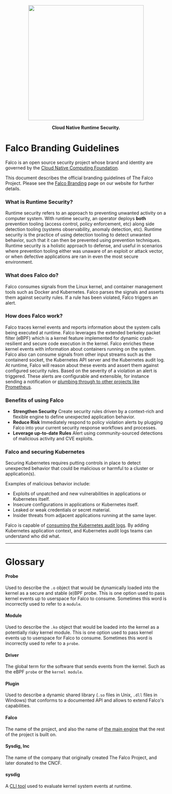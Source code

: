 <p align="center"><img src="primary-logo.png" width="360"></p>
<p align="center"><b>Cloud Native Runtime Security.</b></p>

# Falco Branding Guidelines

Falco is an open source security project whose brand and identity are governed by the [Cloud Native Computing Foundation](https://www.linuxfoundation.org/legal/trademark-usage).

This document describes the official branding guidelines of The Falco Project. Please see the [Falco Branding](https://falco.org/falco-brand) page on our website for further details.

### What is Runtime Security?

Runtime security refers to an approach to preventing unwanted activity on a computer system. 
With runtime security, an operator deploys **both** prevention tooling (access control, policy enforcement, etc) along side detection tooling (systems observability, anomaly detection, etc).
Runtime security is the practice of using detection tooling to detect unwanted behavior, such that it can then be prevented using prevention techniques.
Runtime security is a holistic approach to defense, and useful in scenarios where prevention tooling either was unaware of an exploit or attack vector, or when defective applications are ran in even the most secure environment.

### What does Falco do?

Falco consumes signals from the Linux kernel, and container management tools such as Docker and Kubernetes.
Falco parses the signals and asserts them against security rules.
If a rule has been violated, Falco triggers an alert. 

### How does Falco work?

Falco traces kernel events and reports information about the system calls being executed at runtime.
Falco leverages the extended berkeley packet filter (eBPF) which is a kernel feature implemented for dynamic crash-resilient and secure code execution in the kernel. 
Falco enriches these kernel events with information about containers running on the system.
Falco also can consume signals from other input streams such as the containerd socket, the Kubernetes API server and the Kubernetes audit log.
At runtime, Falco will reason about these events and assert them against configured security rules.
Based on the severity of a violation an alert is triggered.
These alerts are configurable and extensible, for instance sending a notification or [plumbing through to other projects like Prometheus](https://github.com/falcosecurity/falco-exporter). 

### Benefits of using Falco

 - **Strengthen Security** Create security rules driven by a context-rich and flexible engine to define unexpected application behavior.
 - **Reduce Risk** Immediately respond to policy violation alerts by plugging Falco into your current security response workflows and processes.
 - **Leverage up-to-date Rules** Alert using community-sourced detections of malicious activity and CVE exploits.
    
### Falco and securing Kubernetes

Securing Kubernetes requires putting controls in place to detect unexpected behavior that could be malicious or harmful to a cluster or application(s). 

Examples of malicious behavior include: 

 - Exploits of unpatched and new vulnerabilities in applications or Kubernetes itself. 
 - Insecure configurations in applications or Kubernetes itself. 
 - Leaked or weak credentials or secret material.
 - Insider threats from adjacent applications running at the same layer. 

Falco is capable of [consuming the Kubernetes audit logs](https://kubernetes.io/docs/tasks/debug-application-cluster/falco/#use-falco-to-collect-audit-events).
By adding Kubernetes application context, and Kubernetes audit logs teams can understand who did what.

---

# Glossary 

#### Probe

Used to describe the `.o` object that would be dynamically loaded into the kernel as a secure and stable (e)BPF probe. 
This is one option used to pass kernel events up to userspace for Falco to consume.
Sometimes this word is incorrectly used to refer to a `module`.

#### Module

Used to describe the `.ko` object that would be loaded into the kernel as a potentially risky kernel module.
This is one option used to pass kernel events up to userspace for Falco to consume.
Sometimes this word is incorrectly used to refer to a `probe`.

#### Driver 

The global term for the software that sends events from the kernel. Such as the eBPF `probe` or the `kernel module`.

#### Plugin

Used to describe a dynamic shared library (`.so` files in Unix, `.dll` files in Windows) that conforms to a documented API and allows to extend Falco's capabilities.

#### Falco

The name of the project, and also the name of [the main engine](https://github.com/falcosecurity/falco) that the rest of the project is built on.

#### Sysdig, Inc

The name of the company that originally created The Falco Project, and later donated to the CNCF.

#### sysdig 

A [CLI tool](https://github.com/draios/sysdig) used to evaluate kernel system events at runtime. 


